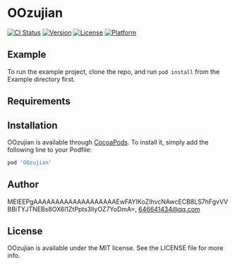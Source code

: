 # OOzujian

[![CI Status](http://img.shields.io/travis/MEIEEPgAAAAAAAAAAAAAAAAAAAEwFAYIKoZIhvcNAwcECB8LS7hFgvVVBBiTYJTNEBs8OX6l1ZtPpts3llyOZ7YoDmA=/OOzujian.svg?style=flat)](https://travis-ci.org/MEIEEPgAAAAAAAAAAAAAAAAAAAEwFAYIKoZIhvcNAwcECB8LS7hFgvVVBBiTYJTNEBs8OX6l1ZtPpts3llyOZ7YoDmA=/OOzujian)
[![Version](https://img.shields.io/cocoapods/v/OOzujian.svg?style=flat)](http://cocoapods.org/pods/OOzujian)
[![License](https://img.shields.io/cocoapods/l/OOzujian.svg?style=flat)](http://cocoapods.org/pods/OOzujian)
[![Platform](https://img.shields.io/cocoapods/p/OOzujian.svg?style=flat)](http://cocoapods.org/pods/OOzujian)

## Example

To run the example project, clone the repo, and run `pod install` from the Example directory first.

## Requirements

## Installation

OOzujian is available through [CocoaPods](http://cocoapods.org). To install
it, simply add the following line to your Podfile:

```ruby
pod 'OOzujian'
```

## Author

MEIEEPgAAAAAAAAAAAAAAAAAAAEwFAYIKoZIhvcNAwcECB8LS7hFgvVVBBiTYJTNEBs8OX6l1ZtPpts3llyOZ7YoDmA=, 646641434@qq.com

## License

OOzujian is available under the MIT license. See the LICENSE file for more info.
